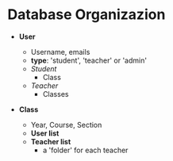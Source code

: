 # Database Organizazion

- **User**
  - Username, emails
  - **type**: 'student', 'teacher' or 'admin'
  - *Student*
    - Class
  - *Teacher*
    - Classes

- **Class**
  - Year, Course, Section
  - **User list**
  - **Teacher list**
    - a 'folder' for each teacher
